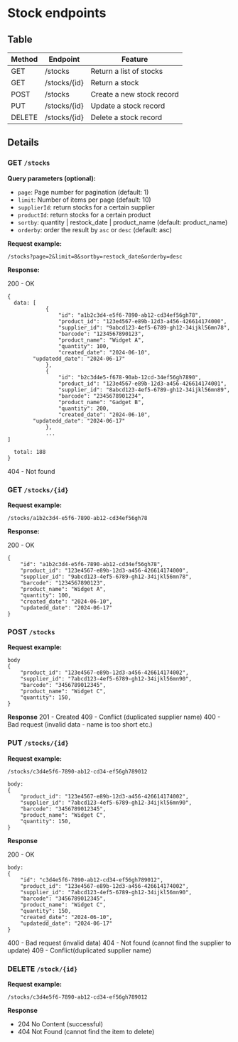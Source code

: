 # Stock endpoints

## Table

| Method | Endpoint     | Feature                   |
| ------ | ------------ | ------------------------- |
| GET    | /stocks      | Return a list of stocks   |
| GET    | /stocks/{id} | Return a stock            |
| POST   | /stocks      | Create a new stock record |
| PUT    | /stocks/{id} | Update a stock record     |
| DELETE | /stocks/{id} | Delete a stock record     |

## Details

### GET `/stocks`

**Query parameters (optional):**

- `page`: Page number for pagination (default: 1)
- `limit`: Number of items per page (default: 10)
- `supplierId`: return stocks for a certain supplier
- `productId`: return stocks for a certain product
- `sortby`: quantity | restock_date | product_name (default: product_name)
- `orderby`: order the result by `asc` or `desc` (default: asc)

**Request example:**

```
/stocks?page=2&limit=8&sortby=restock_date&orderby=desc
```

**Response:**

200 - OK

```
{
  data: [
            {
                "id": "a1b2c3d4-e5f6-7890-ab12-cd34ef56gh78",
                "product_id": "123e4567-e89b-12d3-a456-426614174000",
                "supplier_id": "9abcd123-4ef5-6789-gh12-34ijkl56mn78",
                "barcode": "1234567890123",
                "product_name": "Widget A",
                "quantity": 100,
                "created_date": "2024-06-10",
		"updatedd_date": "2024-06-17"
            },
            {
                "id": "b2c3d4e5-f678-90ab-12cd-34ef56gh7890",
                "product_id": "123e4567-e89b-12d3-a456-426614174001",
                "supplier_id": "8abcd123-4ef5-6789-gh12-34ijkl56mn89",
                "barcode": "2345678901234",
                "product_name": "Gadget B",
                "quantity": 200,
                "created_date": "2024-06-10",
		"updatedd_date": "2024-06-17"
            },
            ...
]

  total: 188
}
```

404 - Not found

### GET `/stocks/{id}`

**Request example:**

```
/stocks/a1b2c3d4-e5f6-7890-ab12-cd34ef56gh78
```

**Response:**

200 - OK

```
{
    "id": "a1b2c3d4-e5f6-7890-ab12-cd34ef56gh78",
    "product_id": "123e4567-e89b-12d3-a456-426614174000",
    "supplier_id": "9abcd123-4ef5-6789-gh12-34ijkl56mn78",
    "barcode": "1234567890123",
    "product_name": "Widget A",
    "quantity": 100,
    "created_date": "2024-06-10",
    "updatedd_date": "2024-06-17"
}

```

### POST `/stocks`

**Request example:**

```
body
{
    "product_id": "123e4567-e89b-12d3-a456-426614174002",
    "supplier_id": "7abcd123-4ef5-6789-gh12-34ijkl56mn90",
    "barcode": "3456789012345",
    "product_name": "Widget C",
    "quantity": 150,
}
```

**Response**
201 - Created
409 - Conflict (duplicated supplier name)
400 - Bad request (invalid data - name is too short etc.)

### PUT `/stocks/{id}`

**Request example:**

```
/stocks/c3d4e5f6-7890-ab12-cd34-ef56gh789012

body:
{
    "product_id": "123e4567-e89b-12d3-a456-426614174002",
    "supplier_id": "7abcd123-4ef5-6789-gh12-34ijkl56mn90",
    "barcode": "3456789012345",
    "product_name": "Widget C",
    "quantity": 150,
}
```

**Response**

200 - OK

```
body:
{
    "id": "c3d4e5f6-7890-ab12-cd34-ef56gh789012",
    "product_id": "123e4567-e89b-12d3-a456-426614174002",
    "supplier_id": "7abcd123-4ef5-6789-gh12-34ijkl56mn90",
    "barcode": "3456789012345",
    "product_name": "Widget C",
    "quantity": 150,
    "created_date": "2024-06-10",
	"updatedd_date": "2024-06-17"
}
```

400 - Bad request (invalid data)
404 - Not found (cannot find the supplier to update)
409 - Conflict(duplicated supplier name)

### DELETE `/stock/{id}`

**Request example:**

```
/stocks/c3d4e5f6-7890-ab12-cd34-ef56gh789012
```

**Response**

- 204 No Content (successful)
- 404 Not Found (cannot find the item to delete)
